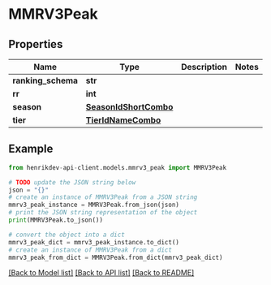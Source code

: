 # MMRV3Peak


## Properties

Name | Type | Description | Notes
------------ | ------------- | ------------- | -------------
**ranking_schema** | **str** |  | 
**rr** | **int** |  | 
**season** | [**SeasonIdShortCombo**](SeasonIdShortCombo.md) |  | 
**tier** | [**TierIdNameCombo**](TierIdNameCombo.md) |  | 

## Example

```python
from henrikdev-api-client.models.mmrv3_peak import MMRV3Peak

# TODO update the JSON string below
json = "{}"
# create an instance of MMRV3Peak from a JSON string
mmrv3_peak_instance = MMRV3Peak.from_json(json)
# print the JSON string representation of the object
print(MMRV3Peak.to_json())

# convert the object into a dict
mmrv3_peak_dict = mmrv3_peak_instance.to_dict()
# create an instance of MMRV3Peak from a dict
mmrv3_peak_from_dict = MMRV3Peak.from_dict(mmrv3_peak_dict)
```
[[Back to Model list]](../README.md#documentation-for-models) [[Back to API list]](../README.md#documentation-for-api-endpoints) [[Back to README]](../README.md)


